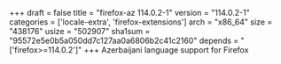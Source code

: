+++
draft = false
title = "firefox-az 114.0.2-1"
version = "114.0.2-1"
categories = ['locale-extra', 'firefox-extensions']
arch = "x86_64"
size = "438176"
usize = "502907"
sha1sum = "95572e5e0b5a050dd7c127aa0a6806b2c41c2160"
depends = "['firefox>=114.0.2']"
+++
Azerbaijani language support for Firefox